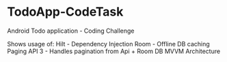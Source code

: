 # TodoApp-CodeTask
Android Todo application - Coding Challenge 

Shows usage of:
Hilt - Dependency Injection
Room - Offline DB caching
Paging API 3 - Handles pagination from Api + Room DB
MVVM Architecture
